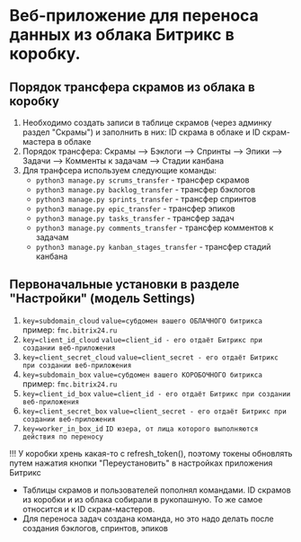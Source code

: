 # Веб-приложение для переноса данных из облака Битрикс в коробку.

## Порядок трансфера скрамов из облака в коробку
1. Необходимо создать записи в таблице скрамов (через админку раздел "Скрамы") и заполнить в них: ID скрама в облаке и ID скрам-мастера в облаке
2. Порядок трансфера: Скрамы --> Бэклоги --> Спринты --> Эпики --> Задачи --> Комменты к задачам --> Стадии канбана
3. Для транфсера используем следующие команды:
    * ```python3 manage.py scrums_transfer``` - трансфер скрамов
    * ```python3 manage.py backlog_transfer``` - трансфер бэклогов
    * ```python3 manage.py sprints_transfer``` - трансфер спринтов
    * ```python3 manage.py epic_transfer``` - трансфер эпиков
    * ```python3 manage.py tasks_transfer``` - трансфер задач
    * ```python3 manage.py comments_transfer``` - трансфер комментов к задачам
    * ```python3 manage.py kanban_stages_transfer``` - трансфер стадий канбана

## Первоначальные установки в разделе "Настройки" (модель Settings)
1. ```key=subdomain_cloud``` ```value=субдомен вашего ОБЛАЧНОГО битрикса``` пример: ```fmc.bitrix24.ru```
2. ```key=client_id_cloud``` ```value=client_id - его отдаёт Битрикс при создании веб-приложения```
3. ```key=client_secret_cloud``` ```value=client_secret - его отдаёт Битрикс при создании веб-приложения```
4. ```key=subdomain_box``` ```value=субдомен вашего КОРОБОЧНОГО битрикса``` пример: ```fmc.bitrix24.ru```
5. ```key=client_id_box``` ```value=client_id - его отдаёт Битрикс при создании веб-приложения```
6. ```key=client_secret_box``` ```value=client_secret - его отдаёт Битрикс при создании веб-приложения```
7. ```key=worker_in_box_id``` ```ID юзера, от лица которого выполняются действия по переносу```

!!! У коробки хрень какая-то с refresh_token(), поэтому токены обновлять путем нажатия кнопки "Переустановить" в настройках приложения Битрикс

* Таблицы скрамов и пользователей пополнял командами. ID скрамов из коробки и из облака собирали в рукопашную. То же самое относится и к ID скрам-мастеров.
* Для переноса задач создана команда, но это надо делать после создания бэклогов, спринтов, эпиков